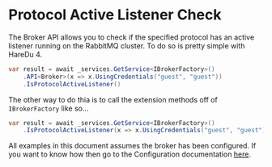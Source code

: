 # Protocol Active Listener Check

The Broker API allows you to check if the specified protocol has an active listener running on the RabbitMQ cluster. To do so is pretty simple with HareDu 4.

```c#
var result = await _services.GetService<IBrokerFactory>()
    .API<Broker>(x => x.UsingCredentials("guest", "guest"))
    .IsProtocolActiveListener()
```

The other way to do thia is to call the extension methods off of ```IBrokerFactory``` like so...

```c#
var result = await _services.GetService<IBrokerFactory>()
    .IsProtocolActiveListener(x => x.UsingCredentials("guest", "guest"));
```

All examples in this document assumes the broker has been configured. If you want to know how then go to the Configuration documentation [here](https://github.com/ahives/HareDu3/blob/master/docs/configuration.md).

